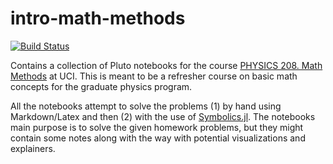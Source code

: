 # intro-math-methods

[![Build Status](https://github.com/Dale-Black/intro-math-methods.jl/actions/workflows/CI.yml/badge.svg?branch=main)](https://github.com/Dale-Black/intro-math-methods.jl/actions/workflows/CI.yml?query=branch%3Amain)

Contains a collection of Pluto notebooks for the course [PHYSICS 208. Math Methods](https://catalogue.uci.edu/allcourses/physics/) at UCI. This is meant to be a refresher course on basic math concepts for the graduate physics program.

All the notebooks attempt to solve the problems (1) by hand using Markdown/Latex and then (2) with the use of [Symbolics.jl](https://symbolics.juliasymbolics.org/stable/). The notebooks main purpose is to solve the given homework problems, but they might contain some notes along with the way with potential visualizations and explainers.
